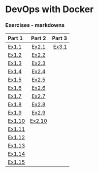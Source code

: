 
# DevOps with Docker

### Exercises - markdowns

| Part 1 | Part 2 | Part 3 |
| :----- | :----: | -----: |
| [Ex1.1](exercise_1_1.md) | [Ex2.1](exercise_2_1.md) | [Ex3.1](exercise_3_1.md) |
| [Ex1.2](exercise_1_2.md) | [Ex2.2](exercise_2_2.md) |  |
| [Ex1.3](exercise_1_3.md) | [Ex2.3](exercise_2_3.md) |  |
| [Ex1.4](exercise_1_4.md) | [Ex2.4](exercise_2_4.md) |  |
| [Ex1.5](exercise_1_5.md) | [Ex2.5](exercise_2_5.md) |  |
| [Ex1.6](exercise_1_6.md) | [Ex2.6](exercise_2_6.md) |  |
| [Ex1.7](exercise_1_7.md) | [Ex2.7](exercise_2_7.md) |  |
| [Ex1.8](exercise_1_8.md) | [Ex2.8](exercise_2_8.md) |  |
| [Ex1.9](exercise_1_9.md) | [Ex2.9](exercise_2_9.md) |  |
| [Ex1.10](exercise_1_10.md) | [Ex2.10](exercise_2_10.md) |  |
| [Ex1.11](exercise_1_11.md) |  |  |
| [Ex1.12](exercise_1_12.md) |  |  |
| [Ex1.13](exercise_1_13.md) |  |  |
| [Ex1.14](exercise_1_14.md) |  |  |
| [Ex1.15](exercise_1_15.md) |  |  |

